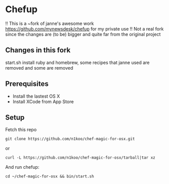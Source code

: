 Chefup
======

!! This is a ~fork of janne's awesome work https://github.com/mynewsdesk/chefup for my private use !!
Not a real fork since the changes are (to be) bigger and quite far from the original project
 
Changes in this fork
-------------
start.sh install ruby and homebrew, some recipes that janne used are removed and some are removed

Prerequisites
-------------
* Install the lastest OS X
* Install XCode from App Store

Setup
-----

Fetch this repo

    git clone https://github.com/n1koo/chef-magic-for-osx.git

or

    curl -L https://github.com/n1koo/chef-magic-for-osx/tarball|tar xz

And run chefup:

    cd ~/chef-magic-for-osx && bin/start.sh
